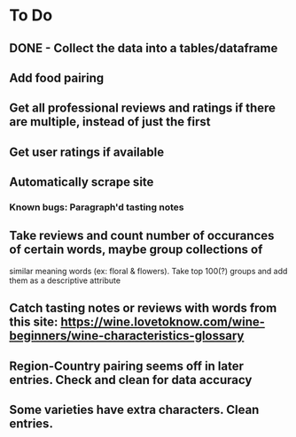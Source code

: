 # To Do

## DONE - Collect the data into a tables/dataframe

## Add food pairing

## Get all professional reviews and ratings if there are multiple, instead of just the first

## Get user ratings if available

## Automatically scrape site
### Known bugs: Paragraph'd tasting notes

## Take reviews and count number of occurances of certain words, maybe group collections of
similar meaning words (ex: floral & flowers). Take top 100(?) groups and add them as a descriptive attribute

## Catch tasting notes or reviews with words from this site: https://wine.lovetoknow.com/wine-beginners/wine-characteristics-glossary

## Region-Country pairing seems off in later entries. Check and clean for data accuracy

## Some varieties have extra characters. Clean entries.